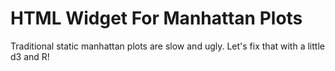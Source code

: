 # HTML Widget For Manhattan Plots

Traditional static manhattan plots are slow and ugly. Let's fix that with a little d3 and R! 